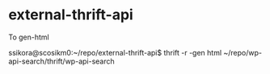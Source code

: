 external-thrift-api
===================

To gen-html

ssikora@scosikm0:~/repo/external-thrift-api$ thrift -r -gen html ~/repo/wp-api-search/thrift/wp-api-search
